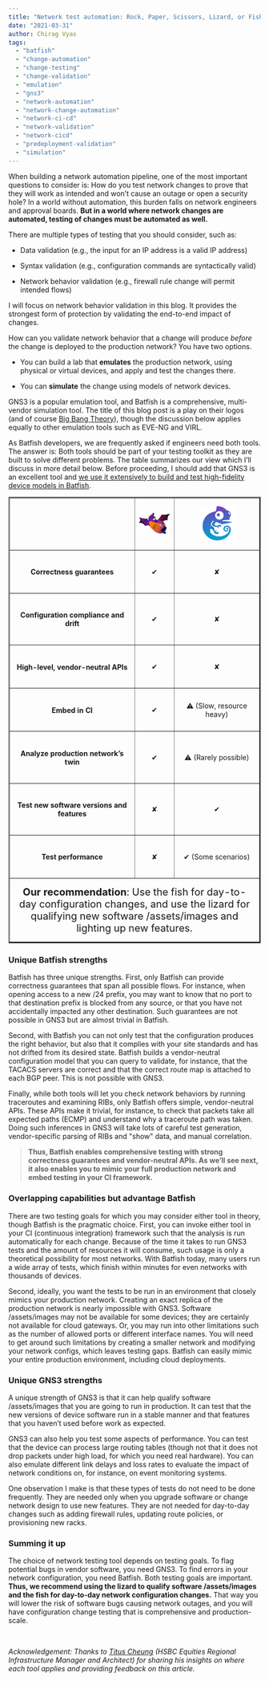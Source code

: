 ```yaml
---
title: "Network test automation: Rock, Paper, Scissors, Lizard, or Fish?"
date: "2021-03-31"
author: Chirag Vyas
tags:
  - "batfish"
  - "change-automation"
  - "change-testing"
  - "change-validation"
  - "emulation"
  - "gns3"
  - "network-automation"
  - "network-change-automation"
  - "network-ci-cd"
  - "network-validation"
  - "network-cicd"
  - "predeployment-validation"
  - "simulation"
---
```


When building a network automation pipeline, one of the most important questions to consider is: How do you test network changes to prove that they will work as intended and won’t cause an outage or open a security hole? In a world without automation, this burden falls on network engineers and approval boards. **But in a world where network changes are automated, testing of changes must be automated as well.**

There are multiple types of testing that you should consider, such as:

- Data validation (e.g., the input for an IP address is a valid IP address)

- Syntax validation (e.g., configuration commands are syntactically valid)

- Network behavior validation (e.g., firewall rule change will permit intended flows)

I will focus on network behavior validation in this blog. It provides the strongest form of protection by validating the end-to-end impact of changes.

How can you validate network behavior that a change will produce _before_ the change is deployed to the production network? You have two options.

- You can build a lab that **emulates** the production network, using physical or virtual devices, and apply and test the changes there.

- You can **simulate** the change using models of network devices.

GNS3 is a popular emulation tool, and Batfish is a comprehensive, multi-vendor simulation tool. The title of this blog post is a play on their logos (and of course [Big Bang Theory](https://bigbangtheory.fandom.com/wiki/Rock,_Paper,_Scissors,_Lizard,_Spock)), though the discussion below applies equally to other emulation tools such as EVE-NG and VIRL.

As Batfish developers, we are frequently asked if engineers need both tools. The answer is: Both tools should be part of your testing toolkit as they are built to solve different problems. The table summarizes our view which I’ll discuss in more detail below. Before proceeding, I should add that GNS3 is an excellent tool and [we use it extensively to build and test high-fidelity device models in Batfish](/2020/12/18/validating-the-validator.html).

<table border="2" width="800">
  <tbody>
    <tr>
      <td style="text-align: center; padding-top: 15px; padding-bottom: 15px;">
      </td>
      <td style="text-align: center; padding-top: 15px; padding-bottom: 15px;"><img class="alignnone wp-image-2048" src="/assets/images/batfish-full-500px.png" alt="batfish logo" width="90"></td><td style="text-align: center; padding-top: 15px; padding-bottom: 15px;"><img class="alignnone wp-image-2049" src="/assets/images/gns3-logo.png" alt="gns3 logo" width="70"></td></tr><tr><td style="text-align: center; padding-top: 15px; padding-bottom: 15px;"><h4>Correctness guarantees</h4></td><td style="text-align: center; padding-top: 15px; padding-bottom: 15px;">✔</td><td style="text-align: center; padding-top: 15px; padding-bottom: 15px;">✘</td></tr><tr><td style="text-align: center; padding-top: 15px; padding-bottom: 15px;"><h4>Configuration compliance and drift</h4></td><td style="text-align: center; padding-top: 15px; padding-bottom: 15px;">✔</td><td style="text-align: center; padding-top: 15px; padding-bottom: 15px;">✘</td></tr><tr><td style="text-align: center; padding-top: 15px; padding-bottom: 15px;"><h4>High-level, vendor-neutral APIs</h4></td><td style="text-align: center; padding-top: 15px; padding-bottom: 15px;">✔</td><td style="text-align: center; padding-top: 15px; padding-bottom: 15px;">✘</td></tr><tr><td style="text-align: center; padding-top: 15px; padding-bottom: 15px;"><h4>Embed in CI</h4></td><td style="text-align: center; padding-top: 15px; padding-bottom: 15px;">✔</td><td style="text-align: center; padding-top: 15px; padding-bottom: 15px;">⚠ (Slow, resource heavy)</td></tr><tr><td style="text-align: center; padding-top: 15px; padding-bottom: 15px;"><h4>Analyze production network’s twin</h4></td><td style="text-align: center; padding-top: 15px; padding-bottom: 15px;">✔</td><td style="text-align: center; padding-top: 15px; padding-bottom: 15px;">⚠ (Rarely possible)</td></tr><tr><td style="text-align: center; padding-top: 15px; padding-bottom: 15px;"><h4>Test new software versions and features</h4></td><td style="text-align: center; padding-top: 15px; padding-bottom: 15px;">✘</td><td style="text-align: center; padding-top: 15px; padding-bottom: 15px;">✔</td></tr><tr><td style="text-align: center; padding-top: 15px; padding-bottom: 15px;"><h4>Test performance</h4></td><td style="text-align: center; padding-top: 15px; padding-bottom: 15px;">✘</td><td style="text-align: center; padding-top: 15px; padding-bottom: 15px;">✔ (Some scenarios)</td></tr><tr><td style="text-align: center; padding-top: 15px; padding-bottom: 15px; font-size: 20px;" colspan="3"><b>Our recommendation</b>: Use the fish for day-to-day configuration changes, and use the lizard for qualifying new software /assets/images and lighting up new features.</td></tr></tbody></table>

### Unique Batfish strengths

Batfish has three unique strengths. First, only Batfish can provide correctness guarantees that span all possible flows. For instance, when opening access to a new /24 prefix, you may want to know that no port to that destination prefix is blocked from any source, or that you have not accidentally impacted any other destination. Such guarantees are not possible in GNS3 but are almost trivial in Batfish.

Second, with Batfish you can not only test that the configuration produces the right behavior, but also that it complies with your site standards and has not drifted from its desired state. Batfish builds a vendor-neutral configuration model that you can query to validate, for instance, that the TACACS servers are correct and that the correct route map is attached to each BGP peer. This is not possible with GNS3.

Finally, while both tools will let you check network behaviors by running traceroutes and examining RIBs, only Batfish offers simple, vendor-neutral APIs. These APIs make it trivial, for instance, to check that packets take all expected paths (ECMP) and understand why a traceroute path was taken. Doing such inferences in GNS3 will take lots of careful test generation, vendor-specific parsing of RIBs and "show" data, and manual correlation.

> **Thus, Batfish enables comprehensive testing with strong correctness guarantees and vendor-neutral APIs. As we’ll see next, it also enables you to mimic your full production network and embed testing in your CI framework.**

### Overlapping capabilities but advantage Batfish

There are two testing goals for which you may consider either tool in theory, though Batfish is the pragmatic choice. First, you can invoke either tool in your CI (continuous integration) framework such that the analysis is run automatically for each change. Because of the time it takes to run GNS3 tests and the amount of resources it will consume, such usage is only a theoretical possibility for most networks. With Batfish today, many users run a wide array of tests, which finish within minutes for even networks with thousands of devices.

Second, ideally, you want the tests to be run in an environment that closely mimics your production network. Creating an exact replica of the production network is nearly impossible with GNS3. Software /assets/images may not be available for some devices; they are certainly not available for cloud gateways. Or, you may run into other limitations such as the number of allowed ports or different interface names. You will need to get around such limitations by creating a smaller network and modifying your network configs, which leaves testing gaps. Batfish can easily mimic your entire production environment, including cloud deployments.

### Unique GNS3 strengths

A unique strength of GNS3 is that it can help qualify software /assets/images that you are going to run in production. It can test that the new versions of device software run in a stable manner and that features that you haven’t used before work as expected.

GNS3 can also help you test some aspects of performance. You can test that the device can process large routing tables (though not that it does not drop packets under high load, for which you need real hardware). You can also emulate different link delays and loss rates to evaluate the impact of network conditions on, for instance, on event monitoring systems.

One observation I make is that these types of tests do not need to be done frequently. They are needed only when you upgrade software or change network design to use new features. They are not needed for day-to-day changes such as adding firewall rules, updating route policies, or provisioning new racks.

### Summing it up

The choice of network testing tool depends on testing goals. To flag potential bugs in vendor software, you need GNS3. To find errors in your network configuration, you need Batfish. Both testing goals are important. **Thus, we recommend using the lizard to qualify software /assets/images and the fish for day-to-day network configuration changes.** That way you will lower the risk of software bugs causing network outages, and you will have configuration change testing that is comprehensive and production-scale.

 

_Acknowledgement: Thanks to [Titus Cheung](https://www.linkedin.com/in/titus-cheung-ba62a58/) (HSBC Equities Regional Infrastructure Manager and Architect) for sharing his insights on where each tool applies and providing feedback on this article._
